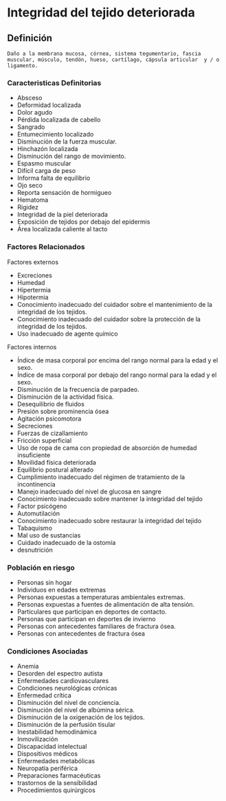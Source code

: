 # Integridad del tejido deteriorada
## Definición
	Daño a la membrana mucosa, córnea, sistema tegumentario, fascia muscular, músculo, tendón, hueso, cartílago, cápsula articular  y / o ligamento.

### Caracteristicas Definitorias
- Absceso  
- Deformidad localizada  
- Dolor agudo  
- Pérdida localizada de cabello  
- Sangrado  
- Entumecimiento localizado  
- Disminución de la fuerza 
muscular.  
- Hinchazón localizada  
- Disminución del rango de 
movimiento.  
- Espasmo muscular  
- Difícil carga de peso  
- Informa falta de equilibrio  
- Ojo seco  
- Reporta sensación de hormigueo  
- Hematoma  
- Rigidez  
- Integridad de la piel deteriorada  
- Exposición de tejidos por debajo del epidermis 
- Área localizada caliente al tacto

### Factores Relacionados
Factores externos   
- Excreciones   
- Humedad   
- Hipertermia   
- Hipotermia   
- Conocimiento inadecuado del 
cuidador sobre el mantenimiento 
de la integridad de los tejidos.   
- Conocimiento inadecuado del 
cuidador sobre la protección de 
la integridad de los tejidos.   
- Uso inadecuado de agente químico  
 
Factores internos   
- Índice de masa corporal por 
encima del rango normal para 
la edad y el sexo.   
- Índice de masa corporal por 
debajo del rango normal para 
la edad y el sexo.   
- Disminución de la frecuencia de 
parpadeo.   
- Disminución de la actividad física.   
- Desequilibrio de fluidos   
- Presión sobre prominencia ósea 
- Agitación psicomotora   
- Secreciones   
- Fuerzas de cizallamiento   
- Fricción superficial   
- Uso de ropa de cama con 
propiedad de absorción de 
humedad insuficiente   
- Movilidad física deteriorada   
- Equilibrio postural alterado   
- Cumplimiento inadecuado del 
régimen de tratamiento de la 
incontinencia   
- Manejo inadecuado del nivel 
de glucosa en sangre   
- Conocimiento inadecuado sobre mantener la integridad del tejido
- Factor psicógeno  
- Automutilación  
- Conocimiento inadecuado sobre restaurar la integridad del tejido  
- Tabaquismo  
- Mal uso de sustancias     
- Cuidado inadecuado de la ostomía   
- desnutrición

### Población en riesgo
- Personas sin hogar   
- Individuos en edades extremas   
- Personas expuestas a 
temperaturas ambientales 
extremas.   
- Personas expuestas a fuentes de 
alimentación de alta tensión.   
- Particulares que participan en 
deportes de contacto.
- Personas que participan en 
deportes de invierno   
- Personas con antecedentes 
familiares de fractura ósea.   
- Personas con antecedentes de 
fractura ósea  

### Condiciones Asociadas
- Anemia   
- Desorden del espectro autista   
- Enfermedades cardiovasculares   
- Condiciones neurológicas crónicas   
- Enfermedad crítica   
- Disminución del nivel de conciencia.   
- Disminución del nivel de albúmina 
sérica.   
- Disminución de la oxigenación de 
los tejidos.   
- Disminución de la perfusión tisular     
- Inestabilidad hemodinámica   
- Inmovilización   
- Discapacidad intelectual   
- Dispositivos médicos   
- Enfermedades metabólicas   
- Neuropatía periférica   
- Preparaciones farmacéuticas   
- trastornos de la sensibilidad   
- Procedimientos quirúrgicos  

